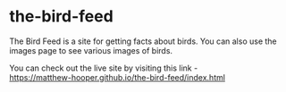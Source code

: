 # the-bird-feed
The Bird Feed is a site for getting facts about birds. You can also use the images page to see various images of birds. 

You can check out the live site by visiting this link -  
https://matthew-hooper.github.io/the-bird-feed/index.html